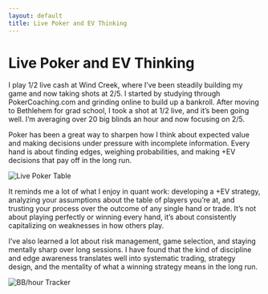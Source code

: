 ```yaml
---
layout: default
title: Live Poker and EV Thinking
---
```


# Live Poker and EV Thinking

I play $1/$2 live cash at Wind Creek, where I’ve been steadily building my game and now taking shots at $2/$5. I started by studying through PokerCoaching.com and grinding online to build up a bankroll. After moving to Bethlehem for grad school, I took a shot at $1/$2 live, and it’s been going well. I’m averaging over 20 big blinds an hour and now focusing on $2/$5.

Poker has been a great way to sharpen how I think about expected value and making decisions under pressure with incomplete information. Every hand is about finding edges, weighing probabilities, and making +EV decisions that pay off in the long run.

![Live Poker Table](/images/live_poker_table.png)

It reminds me a lot of what I enjoy in quant work: developing a +EV strategy, analyzing your assumptions about the table of players you’re at, and trusting your process over the outcome of any single hand or trade. It’s not about playing perfectly or winning every hand, it’s about consistently capitalizing on weaknesses in how others play.

I’ve also learned a lot about risk management, game selection, and staying mentally sharp over long sessions. I have found that the kind of discipline and edge awareness translates well into systematic trading, strategy design, and the mentality of what a winning strategy means in the long run.

![BB/hour Tracker](/images/bb_hour_graph.png)
